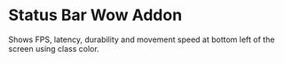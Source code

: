 # Status Bar Wow Addon

Shows FPS, latency, durability and movement speed at bottom left of the screen using class color.
